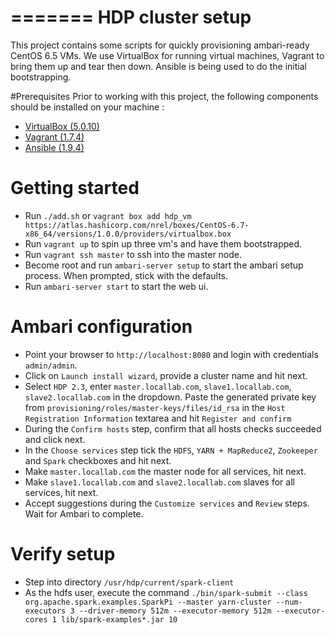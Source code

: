 =======
HDP cluster setup
============================
This project contains some scripts for quickly provisioning ambari-ready CentOS 6.5 VMs. We use VirtualBox for running virtual machines, Vagrant to bring them up and tear then down. Ansible is being used to do the initial bootstrapping.

#Prerequisites
Prior to working with this project, the following components should be installed on your machine :

 * [VirtualBox (5.0.10)](https://www.virtualbox.org/wiki/Downloads)
 * [Vagrant (1.7.4)](https://www.vagrantup.com/downloads)
 * [Ansible (1.9.4)](http://www.ansible.com/home)

# Getting started
- Run `./add.sh` or `vagrant box add hdp_vm https://atlas.hashicorp.com/nrel/boxes/CentOS-6.7-x86_64/versions/1.0.0/providers/virtualbox.box`
- Run `vagrant up` to spin up three vm's and have them bootstrapped.
- Run `vagrant ssh master` to ssh into the master node.
- Become root and run `ambari-server setup` to start the ambari setup process. When prompted, stick with the defaults.
- Run `ambari-server start` to start the web ui.

# Ambari configuration
- Point your browser to `http://localhost:8080` and login with credentials `admin/admin`.
- Click on `Launch install wizard`, provide a cluster name and hit next.
- Select `HDP 2.3`, enter `master.locallab.com`, `slave1.locallab.com`, `slave2.locallab.com` in the dropdown. Paste the generated private key from `provisioning/roles/master-keys/files/id_rsa` in the `Host Registration Information` textarea and hit `Register and confirm`
- During the `Confirm hosts` step, confirm that all hosts checks succeeded and click next.
- In the `Choose services` step tick the `HDFS`, `YARN + MapReduce2`, `Zookeeper` and `Spark` checkboxes and hit next.
- Make `master.locallab.com` the master node for all services, hit next.
- Make `slave1.locallab.com` and `slave2.locallab.com` slaves for all services, hit next.
- Accept suggestions during the `Customize services` and `Review` steps. Wait for Ambari to complete.

# Verify setup
- Step into directory `/usr/hdp/current/spark-client`
- As the hdfs user, execute the command `./bin/spark-submit --class org.apache.spark.examples.SparkPi --master yarn-cluster --num-executors 3 --driver-memory 512m --executor-memory 512m --executor-cores 1 lib/spark-examples*.jar 10`
